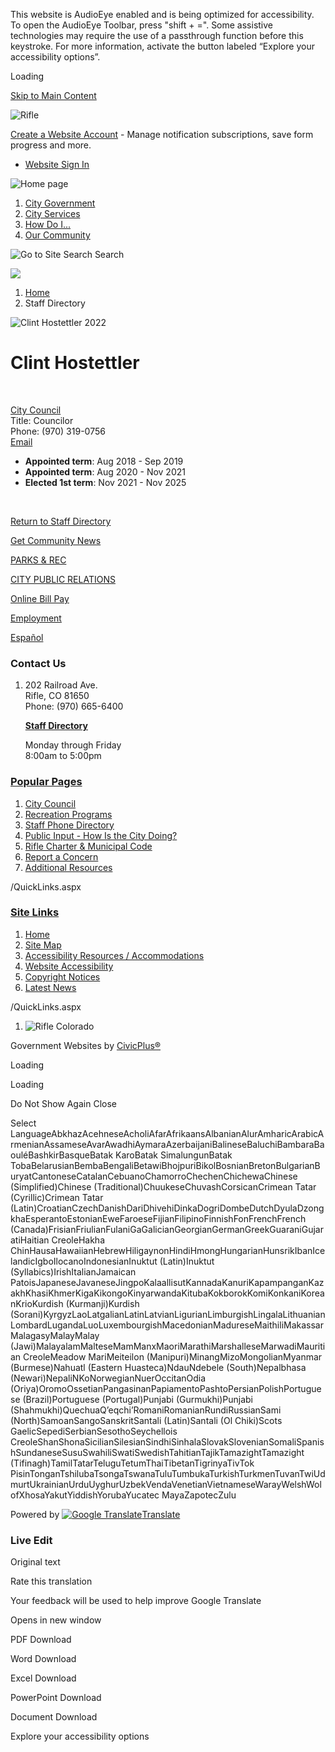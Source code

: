 This website is AudioEye enabled and is being optimized for accessibility. To open the AudioEye Toolbar, press "shift + =". Some assistive technologies may require the use of a passthrough function before this keystroke. For more information, activate the button labeled “Explore your accessibility options”.

Loading

[Skip to Main Content](https://www.rifleco.org/directory.aspx?eid=30%2F)

![Rifle](https://www.rifleco.org/ImageRepository/Document?documentID=12839)

[Create a Website Account](https://www.rifleco.org/MyAccount/ProfileCreate) - Manage notification subscriptions, save form progress and more.   

- [Website Sign In](https://www.rifleco.org/MyAccount)

![Home page](https://www.rifleco.org/ImageRepository/Document?documentID=12838)

1. [City Government](https://www.rifleco.org/27/City-Government)
2. [City Services](https://www.rifleco.org/8/City-Services)
3. [How Do I...](https://www.rifleco.org/413/How-Do-I)
4. [Our Community](https://www.rifleco.org/629/Our-Community)

![Go to Site Search](https://www.rifleco.org/ImageRepository/Document?documentID=12840) Search

![](https://www.rifleco.org/ImageRepository/Document?documentID=12865)

1. [Home](https://www.rifleco.org)
2. Staff Directory

![Clint Hostettler 2022](https://www.rifleco.org/ImageRepository/Document?documentID=13118 "Clint Hostettler 2022")

# Clint Hostettler

 

[City Council](https://www.rifleco.org/Directory.aspx?DID=27)  
Title: Councilor  
Phone: (970) 319-0756  
[Email](mailto:chostettler@rifleco.org)

- **Appointed term**: Aug 2018 - Sep 2019
- **Appointed term**: Aug 2020 - Nov 2021
- **Elected 1st term**: Nov 2021 - Nov 2025

 

[Return to Staff Directory](https://www.rifleco.org/Directory.aspx)

[Get Community News](https://www.rifleco.org/NotifyMe)

[PARKS &amp; REC](https://www.rifleco.org/ParksAndRec)

[CITY PUBLIC RELATIONS](https://www.rifleco.org/PublicRelations)

[Online Bill Pay](https://www.rifleco.org/689/Pay)

[Employment](https://www.rifleco.org/779/Employment-Opportunities)

[Español](https://www-rifleco-org.translate.goog/?_x_tr_sl=en&_x_tr_tl=es&_x_tr_hl=en-US)

### Contact Us

1. 202 Railroad Ave.  
   Rifle, CO 81650  
   Phone: (970) 665-6400
   
   [**Staff Directory**](https://www.rifleco.org/StaffDirectory)
   
   Monday through Friday  
   8:00am to 5:00pm

### [Popular Pages](https://www.rifleco.org/QuickLinks.aspx?CID=2)

1. [City Council](https://www.rifleco.org/CityCouncil)
2. [Recreation Programs](https://www.rifleco.org/RecSignup)
3. [Staff Phone Directory](https://www.rifleco.org/StaffDirectory)
4. [Public Input - How Is the City Doing?](https://www.rifleco.org/HowAreWeDoing)
5. [Rifle Charter &amp; Municipal Code](https://www.municode.com/library/co/rifle/codes/charter_and_municipal_code)
6. [Report a Concern](https://www.rifleco.org/692/Report)
7. [Additional Resources](https://www.rifleco.org/176/Additional-Resources)

/QuickLinks.aspx

### [Site Links](https://www.rifleco.org/QuickLinks.aspx?CID=11)

1. [Home](https://www.rifleco.org)
2. [Site Map](https://www.rifleco.org/sitemap)
3. [Accessibility Resources / Accommodations](https://www.rifleco.org/AccessibilityResources)
4. [Website Accessibility](https://www.rifleco.org/Accessibility)
5. [Copyright Notices](https://www.rifleco.org/site/copyright)
6. [Latest News](https://www.rifleco.org/civicalerts.aspx)

/QuickLinks.aspx

1. ![Rifle Colorado](https://www.rifleco.org/ImageRepository/Document?documentId=12842)

Government Websites by [CivicPlus®](https://connect.civicplus.com/referral)

Loading

Loading

Do Not Show Again Close

Select LanguageAbkhazAcehneseAcholiAfarAfrikaansAlbanianAlurAmharicArabicArmenianAssameseAvarAwadhiAymaraAzerbaijaniBalineseBaluchiBambaraBaouléBashkirBasqueBatak KaroBatak SimalungunBatak TobaBelarusianBembaBengaliBetawiBhojpuriBikolBosnianBretonBulgarianBuryatCantoneseCatalanCebuanoChamorroChechenChichewaChinese (Simplified)Chinese (Traditional)ChuukeseChuvashCorsicanCrimean Tatar (Cyrillic)Crimean Tatar (Latin)CroatianCzechDanishDariDhivehiDinkaDogriDombeDutchDyulaDzongkhaEsperantoEstonianEweFaroeseFijianFilipinoFinnishFonFrenchFrench (Canada)FrisianFriulianFulaniGaGalicianGeorgianGermanGreekGuaraniGujaratiHaitian CreoleHakha ChinHausaHawaiianHebrewHiligaynonHindiHmongHungarianHunsrikIbanIcelandicIgboIlocanoIndonesianInuktut (Latin)Inuktut (Syllabics)IrishItalianJamaican PatoisJapaneseJavaneseJingpoKalaallisutKannadaKanuriKapampanganKazakhKhasiKhmerKigaKikongoKinyarwandaKitubaKokborokKomiKonkaniKoreanKrioKurdish (Kurmanji)Kurdish (Sorani)KyrgyzLaoLatgalianLatinLatvianLigurianLimburgishLingalaLithuanianLombardLugandaLuoLuxembourgishMacedonianMadureseMaithiliMakassarMalagasyMalayMalay (Jawi)MalayalamMalteseMamManxMaoriMarathiMarshalleseMarwadiMauritian CreoleMeadow MariMeiteilon (Manipuri)MinangMizoMongolianMyanmar (Burmese)Nahuatl (Eastern Huasteca)NdauNdebele (South)Nepalbhasa (Newari)NepaliNKoNorwegianNuerOccitanOdia (Oriya)OromoOssetianPangasinanPapiamentoPashtoPersianPolishPortuguese (Brazil)Portuguese (Portugal)Punjabi (Gurmukhi)Punjabi (Shahmukhi)QuechuaQʼeqchiʼRomaniRomanianRundiRussianSami (North)SamoanSangoSanskritSantali (Latin)Santali (Ol Chiki)Scots GaelicSepediSerbianSesothoSeychellois CreoleShanShonaSicilianSilesianSindhiSinhalaSlovakSlovenianSomaliSpanishSundaneseSusuSwahiliSwatiSwedishTahitianTajikTamazightTamazight (Tifinagh)TamilTatarTeluguTetumThaiTibetanTigrinyaTivTok PisinTonganTshilubaTsongaTswanaTuluTumbukaTurkishTurkmenTuvanTwiUdmurtUkrainianUrduUyghurUzbekVendaVenetianVietnameseWarayWelshWolofXhosaYakutYiddishYorubaYucatec MayaZapotecZulu

Powered by [![Google Translate](https://www.gstatic.com/images/branding/googlelogo/1x/googlelogo_color_42x16dp.png)Translate](https://translate.google.com)

### Live Edit

Original text

Rate this translation

Your feedback will be used to help improve Google Translate

Opens in new window

PDF Download

Word Download

Excel Download

PowerPoint Download

Document Download

Explore your accessibility options